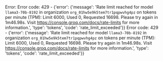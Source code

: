 Error: Error code: 429 - {'error': {'message': 'Rate limit reached for model `llama3-70b-8192` in organization `org_01hw5e9k5tem7tr1pqpwvhg4pz` on tokens per minute (TPM): Limit 6000, Used 0, Requested 16698. Please try again in 1m46.98s. Visit https://console.groq.com/docs/rate-limits for more information.', 'type': 'tokens', 'code': 'rate_limit_exceeded'}}
Error code: 429 - {'error': {'message': 'Rate limit reached for model `llama3-70b-8192` in organization `org_01hw5e9k5tem7tr1pqpwvhg4pz` on tokens per minute (TPM): Limit 6000, Used 0, Requested 16698. Please try again in 1m46.98s. Visit https://console.groq.com/docs/rate-limits for more information.', 'type': 'tokens', 'code': 'rate_limit_exceeded'}}

